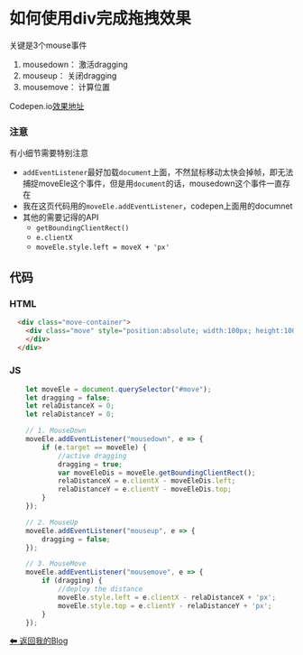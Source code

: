 # 如何使用div完成拖拽效果
关键是3个mouse事件
1. mousedown： 激活dragging
2. mouseup： 关闭dragging
3. mousemove： 计算位置

Codepen.io[效果地址](https://codepen.io/law-chain-hot/pen/NWqNXPP?editors=1010)

### 注意
有小细节需要特别注意
- `addEventListener`最好加载`document`上面，不然鼠标移动太快会掉帧，即无法捕捉moveEle这个事件，但是用`document`的话，mousedown这个事件一直存在
- 我在这页代码用的`moveEle.addEventListener`，codepen上面用的documnet
- 其他的需要记得的API
  - `getBoundingClientRect()`
  - `e.clientX`
  - `moveEle.style.left = moveX + 'px'`


## 代码

### HTML
```html
  <div class="move-container">
    <div class="move" style="position:absolute; width:100px; height:100px; background:gold">
    </div>
  </div>
```

### JS
```js
    let moveEle = document.querySelector("#move");
    let dragging = false;
    let relaDistanceX = 0;
    let relaDistanceY = 0;

    // 1. MouseDown
    moveEle.addEventListener("mousedown", e => {
        if (e.target == moveEle) {
            //active dragging
            dragging = true;
            var moveEleDis = moveEle.getBoundingClientRect();
            relaDistanceX = e.clientX - moveEleDis.left;
            relaDistanceY = e.clientY - moveEleDis.top;
        }
    });

    // 2. MouseUp
    moveEle.addEventListener("mouseup", e => {
        dragging = false;
    });

    // 3. MouseMove
    moveEle.addEventListener("mousemove", e => {
        if (dragging) {
            //deploy the distance
            moveEle.style.left = e.clientX - relaDistanceX + 'px';
            moveEle.style.top = e.clientY - relaDistanceY + 'px';
        }
    });
```



[ ⬅ 返回我的Blog](https://github.com/law-chain-hot/Blog)  
